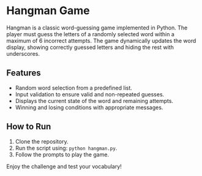 # Hangman Game

Hangman is a classic word-guessing game implemented in Python. The player must guess the letters of a randomly selected word within a maximum of 6 incorrect attempts. The game dynamically updates the word display, showing correctly guessed letters and hiding the rest with underscores.

## Features
- Random word selection from a predefined list.
- Input validation to ensure valid and non-repeated guesses.
- Displays the current state of the word and remaining attempts.
- Winning and losing conditions with appropriate messages.

## How to Run
1. Clone the repository.
2. Run the script using: `python hangman.py`.
3. Follow the prompts to play the game.

Enjoy the challenge and test your vocabulary!

